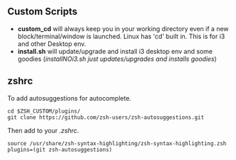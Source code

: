 ## Custom Scripts

- **custom_cd** will always keep you in your working directory even if a new block/terminal/window is launched. Linux has 'cd' built in. This is for i3 and other Desktop env.
- **install.sh** will update/upgrade and install i3 desktop env and some goodies (*installNOi3.sh just updates/upgrades and installs goodies*)

## zshrc 
To add autosuggestions for autocomplete.
```
cd $ZSH_CUSTOM/plugins/
git clone https://github.com/zsh-users/zsh-autosuggestions.git
```
Then add to your *.zshrc*.
```
source /usr/share/zsh-syntax-highlighting/zsh-syntax-highlighting.zsh
plugins=(git zsh-autosuggestions)
```
